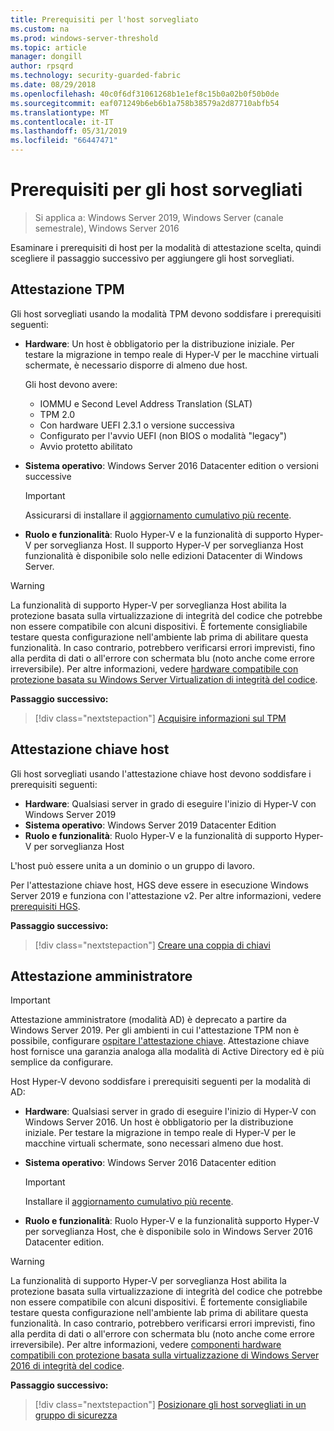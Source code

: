 ```yaml
---
title: Prerequisiti per l'host sorvegliato
ms.custom: na
ms.prod: windows-server-threshold
ms.topic: article
manager: dongill
author: rpsqrd
ms.technology: security-guarded-fabric
ms.date: 08/29/2018
ms.openlocfilehash: 40c0f6df31061268b1e1ef8c15b0a02b0f50b0de
ms.sourcegitcommit: eaf071249b6eb6b1a758b38579a2d87710abfb54
ms.translationtype: MT
ms.contentlocale: it-IT
ms.lasthandoff: 05/31/2019
ms.locfileid: "66447471"
---
```

# <a name="prerequisites-for-guarded-hosts"></a>Prerequisiti per gli host sorvegliati

>Si applica a: Windows Server 2019, Windows Server (canale semestrale), Windows Server 2016

Esaminare i prerequisiti di host per la modalità di attestazione scelta, quindi scegliere il passaggio successivo per aggiungere gli host sorvegliati.

## <a name="tpm-trusted-attestation"></a>Attestazione TPM

Gli host sorvegliati usando la modalità TPM devono soddisfare i prerequisiti seguenti:

-   **Hardware**: Un host è obbligatorio per la distribuzione iniziale. Per testare la migrazione in tempo reale di Hyper-V per le macchine virtuali schermate, è necessario disporre di almeno due host.

    Gli host devono avere:
    
    - IOMMU e Second Level Address Translation (SLAT)
    - TPM 2.0
    - Con hardware UEFI 2.3.1 o versione successiva
    - Configurato per l'avvio UEFI (non BIOS o modalità "legacy")
    - Avvio protetto abilitato
        
-   **Sistema operativo**: Windows Server 2016 Datacenter edition o versioni successive

    > [!IMPORTANT]
    > Assicurarsi di installare il [aggiornamento cumulativo più recente](https://support.microsoft.com/help/4000825/windows-10-and-windows-server-2016-update-history).  

-   **Ruolo e funzionalità**: Ruolo Hyper-V e la funzionalità di supporto Hyper-V per sorveglianza Host. Il supporto Hyper-V per sorveglianza Host funzionalità è disponibile solo nelle edizioni Datacenter di Windows Server. 

> [!WARNING]
> La funzionalità di supporto Hyper-V per sorveglianza Host abilita la protezione basata sulla virtualizzazione di integrità del codice che potrebbe non essere compatibile con alcuni dispositivi. È fortemente consigliabile testare questa configurazione nell'ambiente lab prima di abilitare questa funzionalità. In caso contrario, potrebbero verificarsi errori imprevisti, fino alla perdita di dati o all'errore con schermata blu (noto anche come errore irreversibile). Per altre informazioni, vedere [hardware compatibile con protezione basata su Windows Server Virtualization di integrità del codice](guarded-fabric-compatible-hardware-with-virtualization-based-protection-of-code-integrity.md).

**Passaggio successivo:** 
> [!div class="nextstepaction"]
> [Acquisire informazioni sul TPM](guarded-fabric-tpm-trusted-attestation-capturing-hardware.md)

## <a name="host-key-attestation"></a>Attestazione chiave host

Gli host sorvegliati usando l'attestazione chiave host devono soddisfare i prerequisiti seguenti:

- **Hardware**: Qualsiasi server in grado di eseguire l'inizio di Hyper-V con Windows Server 2019
- **Sistema operativo**: Windows Server 2019 Datacenter Edition
- **Ruolo e funzionalità**: Ruolo Hyper-V e la funzionalità di supporto Hyper-V per sorveglianza Host 

L'host può essere unita a un dominio o un gruppo di lavoro. 

Per l'attestazione chiave host, HGS deve essere in esecuzione Windows Server 2019 e funziona con l'attestazione v2. Per altre informazioni, vedere [prerequisiti HGS](guarded-fabric-prepare-for-hgs.md#prerequisites). 

**Passaggio successivo:** 
> [!div class="nextstepaction"]
> [Creare una coppia di chiavi](guarded-fabric-create-host-key.md)

## <a name="admin-trusted-attestation"></a>Attestazione amministratore

>[!IMPORTANT]
>Attestazione amministratore (modalità AD) è deprecato a partire da Windows Server 2019. Per gli ambienti in cui l'attestazione TPM non è possibile, configurare [ospitare l'attestazione chiave](#host-key-attestation). Attestazione chiave host fornisce una garanzia analoga alla modalità di Active Directory ed è più semplice da configurare. 

Host Hyper-V devono soddisfare i prerequisiti seguenti per la modalità di AD:

-   **Hardware**: Qualsiasi server in grado di eseguire l'inizio di Hyper-V con Windows Server 2016. Un host è obbligatorio per la distribuzione iniziale. Per testare la migrazione in tempo reale di Hyper-V per le macchine virtuali schermate, sono necessari almeno due host.

-   **Sistema operativo**: Windows Server 2016 Datacenter edition

    > [!IMPORTANT]
    > Installare il [aggiornamento cumulativo più recente](https://support.microsoft.com/help/4000825/windows-10-and-windows-server-2016-update-history).

-   **Ruolo e funzionalità**: Ruolo Hyper-V e la funzionalità supporto Hyper-V per sorveglianza Host, che è disponibile solo in Windows Server 2016 Datacenter edition. 

> [!WARNING]
> La funzionalità di supporto Hyper-V per sorveglianza Host abilita la protezione basata sulla virtualizzazione di integrità del codice che potrebbe non essere compatibile con alcuni dispositivi. È fortemente consigliabile testare questa configurazione nell'ambiente lab prima di abilitare questa funzionalità. In caso contrario, potrebbero verificarsi errori imprevisti, fino alla perdita di dati o all'errore con schermata blu (noto anche come errore irreversibile). Per altre informazioni, vedere [componenti hardware compatibili con protezione basata sulla virtualizzazione di Windows Server 2016 di integrità del codice](guarded-fabric-compatible-hardware-with-virtualization-based-protection-of-code-integrity.md).

**Passaggio successivo:** 
> [!div class="nextstepaction"]
> [Posizionare gli host sorvegliati in un gruppo di sicurezza](guarded-fabric-admin-trusted-attestation-creating-a-security-group.md)